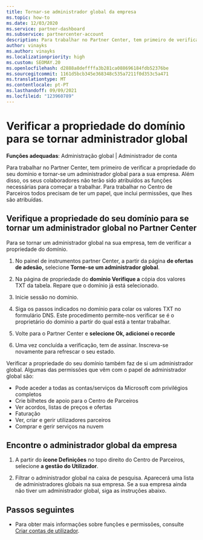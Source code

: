 ```yaml
---
title: Tornar-se administrador global da empresa
ms.topic: how-to
ms.date: 12/03/2020
ms.service: partner-dashboard
ms.subservice: partnercenter-account
description: Para trabalhar no Partner Center, tem primeiro de verificar a propriedade do seu domínio. Aprenda a fazê-lo e como se tornar um administrador global que pode adicionar utilizadores.
author: vinayks
ms.author: vinayks
ms.localizationpriority: high
ms.custom: SEOMAY.20
ms.openlocfilehash: d2888a8deffffa3b281ca088696184fdb52376be
ms.sourcegitcommit: 1161d5bcb345e368348c535a7211f0d353c5a471
ms.translationtype: MT
ms.contentlocale: pt-PT
ms.lasthandoff: 09/09/2021
ms.locfileid: "123960789"
---
```

# <a name="verify-your-domain-ownership-to-become-global-admin"></a>Verificar a propriedade do domínio para se tornar administrador global 


**Funções adequadas**: Administração global | Administrador de conta

Para trabalhar no Partner Center, tem primeiro de verificar a propriedade do seu domínio e tornar-se um administrador global para a sua empresa. Além disso, os seus colaboradores não terão sido atribuídos as funções necessárias para começar a trabalhar.  Para trabalhar no Centro de Parceiros todos precisam de ter um papel, que inclui permissões, que lhes são atribuídas.  

## <a name="verify-your-domain-ownership-to-become-a-global-admin-in-partner-center"></a>Verifique a propriedade do seu domínio para se tornar um administrador global no Partner Center

Para se tornar um administrador global na sua empresa, tem de verificar a propriedade do domínio.

1. No painel de instrumentos partner Center, a partir da página **de ofertas de adesão,** selecione **Torne-se um administrador global**. 

2. Na página de propriedade do **domínio Verifique a** cópia dos valores TXT da tabela. Repare que o domínio já está selecionado.

3. Inicie sessão no domínio. 

4. Siga os passos indicados no domínio para colar os valores TXT no formulário DNS.  Este procedimento permite-nos verificar se é o proprietário do domínio a partir do qual está a tentar trabalhar.

5. Volte para o Partner Center e **selecione Ok, adicionei o recorde**

6. Uma vez concluída a verificação, tem de assinar. Inscreva-se novamente para refrescar o seu estado. 

Verificar a propriedade do seu domínio também faz de si um administrador global. Algumas das permissões que vêm com o papel de administrador global são:

- Pode aceder a todas as contas/serviços da Microsoft com privilégios completos 
- Crie bilhetes de apoio para o Centro de Parceiros
- Ver acordos, listas de preços e ofertas
- Faturação
- Ver, criar e gerir utilizadores parceiros
- Comprar e gerir serviços na nuvem

## <a name="find-the-companys-global-admin"></a>Encontre o administrador global da empresa

1. A partir do **ícone Definições** no topo direito do Centro de Parceiros, selecione **a gestão do Utilizador**.

1. Filtrar o administrador global na caixa de pesquisa. Aparecerá uma lista de administradores globais na sua empresa. Se a sua empresa ainda não tiver um administrador global, siga as instruções abaixo.

## <a name="next-steps"></a>Passos seguintes

- Para obter mais informações sobre funções e permissões, consulte [Criar contas de utilizador](create-user-accounts-and-set-permissions.md). 